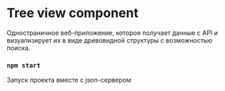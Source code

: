 # Tree view component

Одностраничное веб-приложение, которое получает данные с API и визуализирует их в виде древовидной структуры с возможностью поиска.

### `npm start`

Запуск проекта вместе с json-сервером
